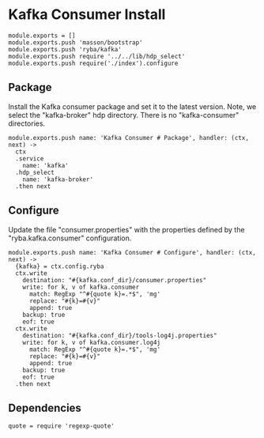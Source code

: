 
# Kafka Consumer Install

    module.exports = []
    module.exports.push 'masson/bootstrap'
    module.exports.push 'ryba/kafka'
    module.exports.push require '../../lib/hdp_select'
    module.exports.push require('./index').configure

## Package

Install the Kafka consumer package and set it to the latest version. Note, we
select the "kafka-broker" hdp directory. There is no "kafka-consumer"
directories.

    module.exports.push name: 'Kafka Consumer # Package', handler: (ctx, next) ->
      ctx
      .service
        name: 'kafka'
      .hdp_select
        name: 'kafka-broker'
      .then next

## Configure

Update the file "consumer.properties" with the properties defined by the
"ryba.kafka.consumer" configuration.

    module.exports.push name: 'Kafka Consumer # Configure', handler: (ctx, next) ->
      {kafka} = ctx.config.ryba
      ctx.write
        destination: "#{kafka.conf_dir}/consumer.properties"
        write: for k, v of kafka.consumer
          match: RegExp "^#{quote k}=.*$", 'mg'
          replace: "#{k}=#{v}"
          append: true
        backup: true
        eof: true
      ctx.write
        destination: "#{kafka.conf_dir}/tools-log4j.properties"
        write: for k, v of kafka.consumer.log4j
          match: RegExp "^#{quote k}=.*$", 'mg'
          replace: "#{k}=#{v}"
          append: true
        backup: true
        eof: true
      .then next

## Dependencies

    quote = require 'regexp-quote'
